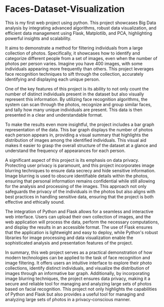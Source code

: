 # Faces-Dataset-Visualization
This is my first web project using python. This project showcases Big Data analysis by integrating advanced algorithms, robust data visualization, and efficient data management using Flask, Matplotlib, and PCA, highlighting powerful insights and scalability.

It aims to demonstrate a method for filtering individuals from a large collection of photos. Specifically, it showcases how to identify and categorize different people from a set of images, even when the number of photos per person varies. Imagine you have 400 images, with some individuals appearing more frequently than others. This project leverages face recognition techniques to sift through the collection, accurately identifying and displaying each unique person.

One of the key features of this project is its ability to not only count the number of distinct individuals present in the dataset but also visually represent this information. By utilizing face recognition algorithms, the system can scan through the photos, recognize and group similar faces, and tally how many unique individuals are present. This data is then presented in a clear and understandable format.

To make the results even more insightful, the project includes a bar graph representation of the data. This bar graph displays the number of photos each person appears in, providing a visual summary that highlights the distribution of images among the identified individuals. This visual aid makes it easier to grasp the overall structure of the dataset at a glance and understand the frequency of appearances for each person.

A significant aspect of this project is its emphasis on data privacy. Protecting user privacy is paramount, and this project incorporates image blurring techniques to ensure data secrecy and hide sensitive information. Image blurring is used to obscure identifiable details within the photos, ensuring that personal information remains confidential while still allowing for the analysis and processing of the images. This approach not only safeguards the privacy of the individuals in the photos but also aligns with best practices in handling sensitive data, ensuring that the project is both effective and ethically sound.

The integration of Python and Flask allows for a seamless and interactive web interface. Users can upload their own collection of images, and the web application will process the data, perform the necessary computations, and display the results in an accessible format. The use of Flask ensures that the application is lightweight and easy to deploy, while Python's robust libraries for image processing and data visualization enable the sophisticated analysis and presentation features of the project.

In summary, this web project serves as a practical demonstration of how modern technologies can be applied to the task of face recognition and image filtering. It offers users an intuitive interface to explore their photo collections, identify distinct individuals, and visualize the distribution of images through an informative bar graph. Additionally, by incorporating image blurring techniques, the project ensures data privacy, making it a secure and reliable tool for managing and analyzing large sets of photos based on facial recognition. This project not only highlights the capabilities of Python and Flask but also provides a useful tool for managing and analyzing large sets of photos in a privacy-conscious manner.

